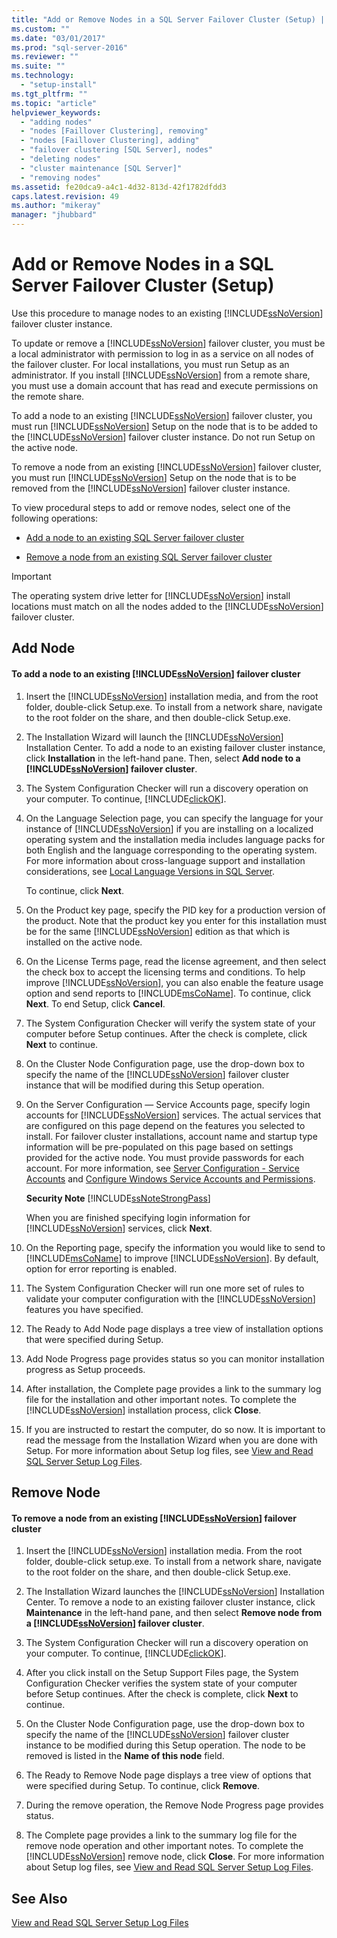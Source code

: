 ```yaml
---
title: "Add or Remove Nodes in a SQL Server Failover Cluster (Setup) | Microsoft Docs"
ms.custom: ""
ms.date: "03/01/2017"
ms.prod: "sql-server-2016"
ms.reviewer: ""
ms.suite: ""
ms.technology: 
  - "setup-install"
ms.tgt_pltfrm: ""
ms.topic: "article"
helpviewer_keywords: 
  - "adding nodes"
  - "nodes [Faillover Clustering], removing"
  - "nodes [Faillover Clustering], adding"
  - "failover clustering [SQL Server], nodes"
  - "deleting nodes"
  - "cluster maintenance [SQL Server]"
  - "removing nodes"
ms.assetid: fe20dca9-a4c1-4d32-813d-42f1782dfdd3
caps.latest.revision: 49
ms.author: "mikeray"
manager: "jhubbard"
---
```

# Add or Remove Nodes in a SQL Server Failover Cluster (Setup)
  Use this procedure to manage nodes to an existing [!INCLUDE[ssNoVersion](../../../a9notintoc/includes/ssnoversion-md.md)] failover cluster instance.  
  
 To update or remove a [!INCLUDE[ssNoVersion](../../../a9notintoc/includes/ssnoversion-md.md)] failover cluster, you must be a local administrator with permission to log in as a service on all nodes of the failover cluster. For local installations, you must run Setup as an administrator. If you install [!INCLUDE[ssNoVersion](../../../a9notintoc/includes/ssnoversion-md.md)] from a remote share, you must use a domain account that has read and execute permissions on the remote share.  
  
 To add a node to an existing [!INCLUDE[ssNoVersion](../../../a9notintoc/includes/ssnoversion-md.md)] failover cluster, you must run [!INCLUDE[ssNoVersion](../../../a9notintoc/includes/ssnoversion-md.md)] Setup on the node that is to be added to the [!INCLUDE[ssNoVersion](../../../a9notintoc/includes/ssnoversion-md.md)] failover cluster instance. Do not run Setup on the active node.  
  
 To remove a node from an existing [!INCLUDE[ssNoVersion](../../../a9notintoc/includes/ssnoversion-md.md)] failover cluster, you must run [!INCLUDE[ssNoVersion](../../../a9notintoc/includes/ssnoversion-md.md)] Setup on the node that is to be removed from the [!INCLUDE[ssNoVersion](../../../a9notintoc/includes/ssnoversion-md.md)] failover cluster instance.  
  
 To view procedural steps to add or remove nodes, select one of the following operations:  
  
-   [Add a node to an existing SQL Server failover cluster](#Add)  
  
-   [Remove a node from an existing SQL Server failover cluster](#Remove)  
  
> [!IMPORTANT]  
>  The operating system drive letter for [!INCLUDE[ssNoVersion](../../../a9notintoc/includes/ssnoversion-md.md)] install locations must match on all the nodes added to the [!INCLUDE[ssNoVersion](../../../a9notintoc/includes/ssnoversion-md.md)] failover cluster.  
  
##  <a name="Add"></a> Add Node  
  
#### To add a node to an existing [!INCLUDE[ssNoVersion](../../../a9notintoc/includes/ssnoversion-md.md)] failover cluster  
  
1.  Insert the [!INCLUDE[ssNoVersion](../../../a9notintoc/includes/ssnoversion-md.md)] installation media, and from the root folder, double-click Setup.exe. To install from a network share, navigate to the root folder on the share, and then double-click Setup.exe.  
  
2.  The Installation Wizard will launch the [!INCLUDE[ssNoVersion](../../../a9notintoc/includes/ssnoversion-md.md)] Installation Center. To add a node to an existing failover cluster instance, click **Installation** in the left-hand pane. Then, select **Add node to a [!INCLUDE[ssNoVersion](../../../a9notintoc/includes/ssnoversion-md.md)] failover cluster**.  
  
3.  The System Configuration Checker will run a discovery operation on your computer. To continue, [!INCLUDE[clickOK](../../../a9notintoc/includes/clickok-md.md)].  
  
4.  On the Language Selection page, you can specify the language for your instance of [!INCLUDE[ssNoVersion](../../../a9notintoc/includes/ssnoversion-md.md)] if you are installing on a localized operating system and the installation media includes language packs for both English and the language corresponding to the operating system. For more information about cross-language support and installation considerations, see [Local Language Versions in SQL Server](../../../sql-server/install/local-language-versions-in-sql-server.md).  
  
     To continue, click **Next**.  
  
5.  On the Product key page, specify the PID key for a production version of the product. Note that the product key you enter for this installation must be for the same [!INCLUDE[ssNoVersion](../../../a9notintoc/includes/ssnoversion-md.md)] edition as that which is installed on the active node.  
  
6.  On the License Terms page, read the license agreement, and then select the check box to accept the licensing terms and conditions. To help improve [!INCLUDE[ssNoVersion](../../../a9notintoc/includes/ssnoversion-md.md)], you can also enable the feature usage option and send reports to [!INCLUDE[msCoName](../../../a9notintoc/includes/msconame-md.md)]. To continue, click **Next**. To end Setup, click **Cancel**.  
  
7.  The System Configuration Checker will verify the system state of your computer before Setup continues. After the check is complete, click **Next** to continue.  
  
8.  On the Cluster Node Configuration page, use the drop-down box to specify the name of the [!INCLUDE[ssNoVersion](../../../a9notintoc/includes/ssnoversion-md.md)] failover cluster instance that will be modified during this Setup operation.  
  
9. On the Server Configuration — Service Accounts page, specify login accounts for [!INCLUDE[ssNoVersion](../../../a9notintoc/includes/ssnoversion-md.md)] services. The actual services that are configured on this page depend on the features you selected to install. For failover cluster installations, account name and startup type information will be pre-populated on this page based on settings provided for the active node. You must provide passwords for each account. For more information, see [Server Configuration - Service Accounts](../../../a9retired/server-configuration-service-accounts.md) and [Configure Windows Service Accounts and Permissions](../../../database-engine/configure/windows/configure-windows-service-accounts-and-permissions.md).  
  
     **Security Note** [!INCLUDE[ssNoteStrongPass](../../../a9notintoc/includes/ssnotestrongpass-md.md)]  
  
     When you are finished specifying login information for [!INCLUDE[ssNoVersion](../../../a9notintoc/includes/ssnoversion-md.md)] services, click **Next**.  
  
10. On the Reporting page, specify the information you would like to send to [!INCLUDE[msCoName](../../../a9notintoc/includes/msconame-md.md)] to improve [!INCLUDE[ssNoVersion](../../../a9notintoc/includes/ssnoversion-md.md)]. By default, option for error reporting is enabled.  
  
11. The System Configuration Checker will run one more set of rules to validate your computer configuration with the [!INCLUDE[ssNoVersion](../../../a9notintoc/includes/ssnoversion-md.md)] features you have specified.  
  
12. The Ready to Add Node page displays a tree view of installation options that were specified during Setup.  
  
13. Add Node Progress page provides status so you can monitor installation progress as Setup proceeds.  
  
14. After installation, the Complete page provides a link to the summary log file for the installation and other important notes. To complete the [!INCLUDE[ssNoVersion](../../../a9notintoc/includes/ssnoversion-md.md)] installation process, click **Close**.  
  
15. If you are instructed to restart the computer, do so now. It is important to read the message from the Installation Wizard when you are done with Setup. For more information about Setup log files, see [View and Read SQL Server Setup Log Files](../../../database-engine/install/windows/view-and-read-sql-server-setup-log-files.md).  
  
##  <a name="Remove"></a> Remove Node  
  
#### To remove a node from an existing [!INCLUDE[ssNoVersion](../../../a9notintoc/includes/ssnoversion-md.md)] failover cluster  
  
1.  Insert the [!INCLUDE[ssNoVersion](../../../a9notintoc/includes/ssnoversion-md.md)] installation media. From the root folder, double-click setup.exe. To install from a network share, navigate to the root folder on the share, and then double-click Setup.exe.  
  
2.  The Installation Wizard launches the [!INCLUDE[ssNoVersion](../../../a9notintoc/includes/ssnoversion-md.md)] Installation Center. To remove a node to an existing failover cluster instance, click **Maintenance** in the left-hand pane, and then select **Remove node from a [!INCLUDE[ssNoVersion](../../../a9notintoc/includes/ssnoversion-md.md)] failover cluster**.  
  
3.  The System Configuration Checker will run a discovery operation on your computer. To continue, [!INCLUDE[clickOK](../../../a9notintoc/includes/clickok-md.md)].  
  
4.  After you click install on the Setup Support Files page, the System Configuration Checker verifies the system state of your computer before Setup continues. After the check is complete, click **Next** to continue.  
  
5.  On the Cluster Node Configuration page, use the drop-down box to specify the name of the [!INCLUDE[ssNoVersion](../../../a9notintoc/includes/ssnoversion-md.md)] failover cluster instance to be modified during this Setup operation. The node to be removed is listed in the **Name of this node** field.  
  
6.  The Ready to Remove Node page displays a tree view of options that were specified during Setup. To continue, click **Remove**.  
  
7.  During the remove operation, the Remove Node Progress page provides status.  
  
8.  The Complete page provides a link to the summary log file for the remove node operation and other important notes. To complete the [!INCLUDE[ssNoVersion](../../../a9notintoc/includes/ssnoversion-md.md)] remove node, click **Close**. For more information about Setup log files, see [View and Read SQL Server Setup Log Files](../../../database-engine/install/windows/view-and-read-sql-server-setup-log-files.md).  
  
## See Also  
 [View and Read SQL Server Setup Log Files](../../../database-engine/install/windows/view-and-read-sql-server-setup-log-files.md)  
  
  